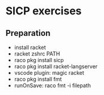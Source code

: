 # SICP exercises

## Preparation

- install racket
- racket zshrc PATH
- raco pkg install sicp
- raco pkg install racket-langserver
- vscode plugin: magic racket
- raco pkg install fmt
- runOnSave: raco fmt -i filepath
